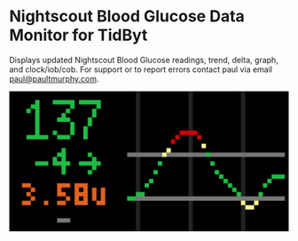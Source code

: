 # Nightscout Blood Glucose Data Monitor for TidByt

Displays updated Nightscout Blood Glucose readings, trend, delta, graph, and clock/iob/cob. For support or to report errors contact paul via email paul@paultmurphy.com.

![Nightscout for Tidbyt](screenshot.png)

